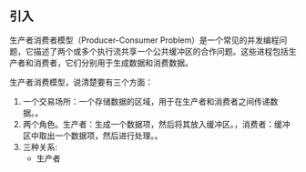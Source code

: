 

## **引入**

生产者消费者模型（Producer-Consumer Problem）是一个常见的并发编程问题，它描述了两个或多个执行流共享一个公共缓冲区的合作问题。这些进程包括生产者和消费者，它们分别用于生成数据和消费数据。

生产者消费模型，说清楚要有三个方面：

1. 一个交易场所：一个存储数据的区域，用于在生产者和消费者之间传递数据。。
2. 两个角色。生产者：生成一个数据项，然后将其放入缓冲区。，消费者：缓冲区中取出一个数据项，然后进行处理。。
3. 三种关系:
    - 生产者

